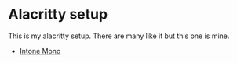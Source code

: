 # Alacritty setup
This is my alacritty setup. There are many like it but this one is mine.

- [Intone Mono](https://www.nerdfonts.com/font-downloads)

